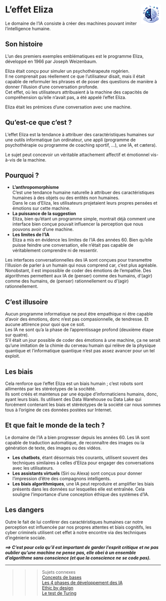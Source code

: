 # **L’effet Eliza** <a href="../"><img src="../../../assets/images/ai1.png" alt="Éthique de l'intelligence artificielle" align="right" height="64px"></a>
Le domaine de l’IA consiste à créer des machines pouvant imiter l’intelligence humaine.
## **Son histoire**
L’un des premiers exemples emblématiques est le programme Eliza, développé en 1966 par Joseph Weizenbaum.

Eliza était conçu pour simuler un psychothérapeute rogérien.  
Il ne comprenait pas réellement ce que l’utilisateur disait, mais il était capable de reformuler les phrases et de poser des questions de manière à donner l’illusion d’une conversation profonde.  
Cet effet, où les utilisateurs attribuaient à la machine des capacités de compréhension qu’elle n’avait pas, a été appelé l’effet Eliza.  

Eliza était les prémices d’une conversation avec une machine.
## **Qu’est-ce que c’est ?**
L’effet Eliza est la tendance à attribuer des caractéristiques humaines sur une outils informatique (un ordinateur, une appli (programme de psychothérapie ou programme de coaching sportif, …), une IA, et cætera).

Le sujet peut concevoir un véritable attachement affectif et émotionnel vis-à-vis de la machine.
## **Pourquoi ?**
* **L’anthropomorphisme**  
  C’est une tendance humaine naturelle à attribuer des caractéristiques humaines à des objets ou des entités non humaines.  
  Dans le cas d’Eliza, les utilisateurs projetaient leurs propres pensées et émotions sur cette machine.
* **La puissance de la suggestion**  
  Eliza, bien qu’étant un programme simple, montrait déjà comment une interface bien conçue pouvait influencer la perception que nous pouvons avoir d’une machine.
* **Les limites de l’IA**  
  Eliza a mis en évidence les limites de l’IA des années 60. Bien qu’elle puisse feindre une conversation, elle n’était pas capable de véritablement comprendre ni de ressentir.

Les interfaces conversationnelles des IA sont conçues pour transmettre l’illusion de parler à un humain qui nous comprend car, c’est plus agréable. Nonobstant, il est impossible de coder des émotions de l’empathie. Des algorithmes permettent aux IA de (penser) comme des humains, d’(agir) comme des humains, de (penser) rationnellement ou d’(agir) rationnellement.
## **C’est illusoire**
Aucun programme informatique ne peut être empathique ni être capable d’avoir des émotions, donc n’est pas compasionnelle, de tendresse. Et aucune attirence pour quoi que ce soit.  
Les IA ne sont qu’a la phase de l’apprentissage profond (deuxième étape sur quatre).  
S’il était un jour possible de coder des émotions à une machine, ça ne serait qu’une imitation de la chimie du cerveau humain qui relève de la physique quantique et l’informatique quantique n’est pas assez avancer pour un tel exploit.
## **Les biais**
Cela renforce que l’effet Eliza est un biais humain ; c’est robots sont allimentés par les stéréotypes de la socitété.  
Ils sont créés et maintenus par une équipe d’informaticiens humains, donc, ayant leurs biais<!-- et créant l’IA selon leurs manière de travailler-->. Ils utilisent des Data Warehouse ou Data Lake qui forcément contenant les biais et stéréotypes de la société car nous sommes tous à l’origine de ces données postées sur Internet.
## **Et que fait le monde de la tech ?**
Le domaine de l’IA a bien progresser depuis les années 60. Les IA sont capable de traduction automatique, de reconnaître des images ou la génération de texte, des images ou des vidéos.
* **Les chatbots**, étant désormais très courants, utilisent souvent des techniques similaires à celles d’Eliza pour engager des conversations avec les utilisateurs.
* **Les assistants virtuels** (Siri ou Alexa) sont conçus pour donner l’impression d’être des compagnons intelligents<!--, même si leurs capacités sont encore limitées-->.
* **Les biais algorithmiques**, une IA peut reproduire et amplifier les biais présents dans les données sur lesquelles elle est entraînée. Cela souligne l’importance d’une conception éthique des systèmes d’IA.
## **Les dangers**
Outre le fait de lui conférer des caractéristiques humaines car notre perception est influencée par nos propres attentes et biais cognitifs, les cyber criminels utilisent cet effet à notre encontre via des techniques d’ingénierie sociale.

_**⟹ C’est pour cela qu’il est important de garder l’esprit critique et ne pas oublier qu’une machine ne pense pas, elle obei à un ensemble d’algorithme sans conscience (et que la conscience ne se code pas).**_
___
>>> Sujets connexes  
[Concepts de bases](../../basics/basicConcepts)  
[Les 4 phases de développement des IA](../../basics/aiDevelopmentPeriods)  
[Ethic by design](../ethicByDesign)  
[Le test de Turing](../../ethics/benchmarks/turing)